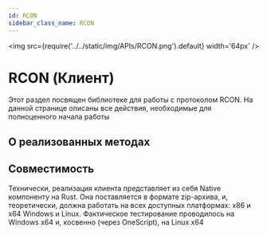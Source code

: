 ```yaml
---
id: RCON
sidebar_class_name: RCON
---
```


<img src={require('../../static/img/APIs/RCON.png').default} width='64px' />

# RCON (Клиент)

Этот раздел посвящен библиотеке для работы с протоколом RCON. На данной странице описаны все действия, необходимые для полноценного начала работы

## О реализованных методах


## Совместимость

Технически, реализация клиента представляет из себя Native компоненту на Rust. Она поставляется в формате zip-архива, и, теоретически, должна работать на всех доступных платформах: x86 и x64 Windows и Linux. Фактическое тестирование проводилось на Windows x64 и, косвенно (через OneScript), на Linux x64